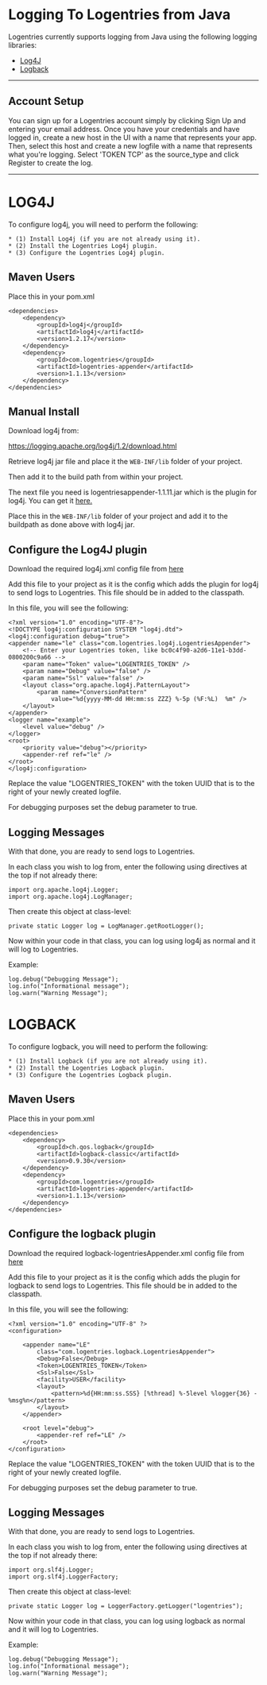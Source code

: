 Logging To Logentries from Java
==============================

Logentries currently supports logging from Java using the following logging libraries:

* [Log4J](https://github.com/logentries/le_java#log4j)
* [Logback](https://github.com/logentries/le_java#logback)

--------------------------------------------------------------

Account Setup
-------------
You can sign up for a Logentries account simply by clicking Sign Up and entering your email address. Once you have your credentials and have logged in,
create a new host in the UI with a name that represents your app. Then, select this host and create a new logfile with a name that represents what you're
logging. Select 'TOKEN TCP' as the source_type and click Register to create the log.

--------------------------------------------------------------

LOG4J
========

To configure log4j, you will need to perform the following:

    * (1) Install Log4j (if you are not already using it).
    * (2) Install the Logentries Log4j plugin.
    * (3) Configure the Logentries Log4j plugin.

Maven Users
-----------

Place this in your pom.xml

	<dependencies>
		<dependency>
	    	<groupId>log4j</groupId>
	    	<artifactId>log4j</artifactId>
	    	<version>1.2.17</version>
		</dependency>
	    <dependency>
	        <groupId>com.logentries</groupId>
	        <artifactId>logentries-appender</artifactId>
	        <version>1.1.13</version>
	    </dependency>
	</dependencies>

Manual Install
--------------

Download log4j from:

https://logging.apache.org/log4j/1.2/download.html

Retrieve log4j jar file and place it the `WEB-INF/lib` folder of your project.

Then add it to the build path from within your project.

The next file you need is logentriesappender-1.1.11.jar which is the plugin for log4j. You can get it <a href="http://search.maven.org/remotecontent?filepath=com/logentries/logentries-appender/1.1.11/logentries-appender-1.1.11.jar">here.</a>

Place this in the `WEB-INF/lib` folder of your project and add it to the buildpath as done above with log4j jar.

Configure the Log4J plugin
-------------------------- 

Download the required log4j.xml config file from <a href="https://github.com/logentries/le_java/raw/master/logentries-appender/configFiles/log4j.xml">here</a>

Add this file to your project as it is the config which adds the plugin for log4j to send logs to Logentries. This file should be in added to the classpath.

In this file, you will see the following:

	<?xml version="1.0" encoding="UTF-8"?>
	<!DOCTYPE log4j:configuration SYSTEM "log4j.dtd">
	<log4j:configuration debug="true">
	<appender name="le" class="com.logentries.log4j.LogentriesAppender">
		<!-- Enter your Logentries token, like bc0c4f90-a2d6-11e1-b3dd-0800200c9a66 -->
		<param name="Token" value="LOGENTRIES_TOKEN" />
		<param name="Debug" value="false" />
		<param name="Ssl" value="false" />
		<layout class="org.apache.log4j.PatternLayout">
			<param name="ConversionPattern"
				value="%d{yyyy-MM-dd HH:mm:ss ZZZ} %-5p (%F:%L)  %m" />
		</layout>
	</appender>
	<logger name="example">
		<level value="debug" />
	</logger>
	<root>
		<priority value="debug"></priority>
		<appender-ref ref="le" />
	</root>
	</log4j:configuration>

Replace the value "LOGENTRIES_TOKEN" with the token UUID that is to the right of your newly created logfile.
    
For debugging purposes set the debug parameter to true.

Logging Messages
----------------

With that done, you are ready to send logs to Logentries.

In each class you wish to log from, enter the following using directives at the top if not already there:

	import org.apache.log4j.Logger;
	import org.apache.log4j.LogManager;

Then create this object at class-level:

	private static Logger log = LogManager.getRootLogger();

Now within your code in that class, you can log using log4j as normal and it will log to Logentries.

Example:

	log.debug("Debugging Message");
	log.info("Informational message");
	log.warn("Warning Message");


LOGBACK
==========

To configure logback, you will need to perform the following:

    * (1) Install Logback (if you are not already using it).
    * (2) Install the Logentries Logback plugin.
    * (3) Configure the Logentries Logback plugin.

Maven Users
-----------

Place this in your pom.xml

	<dependencies>
		<dependency>
    		<groupId>ch.qos.logback</groupId>
    		<artifactId>logback-classic</artifactId>
    		<version>0.9.30</version>
		</dependency>
	    <dependency>
	        <groupId>com.logentries</groupId>
	        <artifactId>logentries-appender</artifactId>
	        <version>1.1.13</version>
	    </dependency>
	</dependencies>

Configure the logback plugin
----------------------------

Download the required logback-logentriesAppender.xml config file from <a href="https://github.com/logentries/le_java/raw/master/logentries-appender/configFiles/logback-logentriesAppender.xml">here</a>

Add this file to your project as it is the config which adds the plugin for logback to send logs to Logentries. This file should be in added to the classpath.

In this file, you will see the following:

	<?xml version="1.0" encoding="UTF-8" ?>
	<configuration>

  		<appender name="LE"
    		class="com.logentries.logback.LogentriesAppender">
			<Debug>False</Debug>
    		<Token>LOGENTRIES_TOKEN</Token>
    		<Ssl>False</Ssl>
    		<facility>USER</facility>
    		<layout>
      			<pattern>%d{HH:mm:ss.SSS} [%thread] %-5level %logger{36} - %msg%n</pattern>
    		</layout>
  		</appender>

  		<root level="debug">
    		<appender-ref ref="LE" />
  		</root>
	</configuration>

Replace the value "LOGENTRIES_TOKEN" with the token UUID that is to the right of your newly created logfile.
    
For debugging purposes set the debug parameter to true.

Logging Messages
----------------

With that done, you are ready to send logs to Logentries.

In each class you wish to log from, enter the following using directives at the top if not already there:

	import org.slf4j.Logger;
	import org.slf4j.LoggerFactory;

Then create this object at class-level:

	private static Logger log = LoggerFactory.getLogger("logentries");

Now within your code in that class, you can log using logback as normal and it will log to Logentries.

Example:

	log.debug("Debugging Message");
	log.info("Informational message");
	log.warn("Warning Message");
